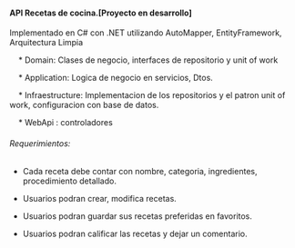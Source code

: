 #### API Recetas de cocina.[Proyecto en desarrollo]

Implementado en C# con .NET utilizando AutoMapper, EntityFramework, Arquitectura Limpia

    * Domain: Clases de negocio, interfaces de repositorio y unit of work

    * Application: Logica de negocio en servicios, Dtos.

    * Infraestructure:  Implementacion de los repositorios y el patron unit of work, configuracion con base de datos.

    * WebApi : controladores

###### Requerimientos:


- Cada receta debe contar con nombre, categoria, ingredientes, procedimiento detallado.

- Usuarios podran crear, modifica recetas.

- Usuarios podran guardar sus recetas preferidas en favoritos.

- Usuarios podran calificar las recetas y dejar un comentario.
